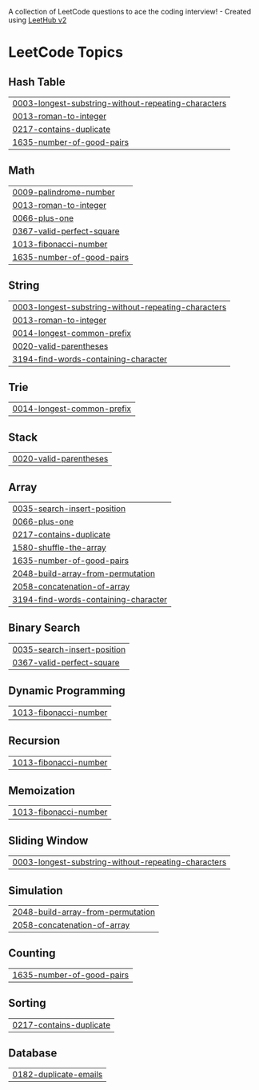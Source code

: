 A collection of LeetCode questions to ace the coding interview! - Created using [LeetHub v2](https://github.com/arunbhardwaj/LeetHub-2.0)
<!---LeetCode Topics Start-->
# LeetCode Topics
## Hash Table
|  |
| ------- |
| [0003-longest-substring-without-repeating-characters](https://github.com/Vikashkrjsr15/LeetCode/tree/master/0003-longest-substring-without-repeating-characters) |
| [0013-roman-to-integer](https://github.com/Vikashkrjsr15/LeetCode/tree/master/0013-roman-to-integer) |
| [0217-contains-duplicate](https://github.com/Vikashkrjsr15/LeetCode/tree/master/0217-contains-duplicate) |
| [1635-number-of-good-pairs](https://github.com/Vikashkrjsr15/LeetCode/tree/master/1635-number-of-good-pairs) |
## Math
|  |
| ------- |
| [0009-palindrome-number](https://github.com/Vikashkrjsr15/LeetCode/tree/master/0009-palindrome-number) |
| [0013-roman-to-integer](https://github.com/Vikashkrjsr15/LeetCode/tree/master/0013-roman-to-integer) |
| [0066-plus-one](https://github.com/Vikashkrjsr15/LeetCode/tree/master/0066-plus-one) |
| [0367-valid-perfect-square](https://github.com/Vikashkrjsr15/LeetCode/tree/master/0367-valid-perfect-square) |
| [1013-fibonacci-number](https://github.com/Vikashkrjsr15/LeetCode/tree/master/1013-fibonacci-number) |
| [1635-number-of-good-pairs](https://github.com/Vikashkrjsr15/LeetCode/tree/master/1635-number-of-good-pairs) |
## String
|  |
| ------- |
| [0003-longest-substring-without-repeating-characters](https://github.com/Vikashkrjsr15/LeetCode/tree/master/0003-longest-substring-without-repeating-characters) |
| [0013-roman-to-integer](https://github.com/Vikashkrjsr15/LeetCode/tree/master/0013-roman-to-integer) |
| [0014-longest-common-prefix](https://github.com/Vikashkrjsr15/LeetCode/tree/master/0014-longest-common-prefix) |
| [0020-valid-parentheses](https://github.com/Vikashkrjsr15/LeetCode/tree/master/0020-valid-parentheses) |
| [3194-find-words-containing-character](https://github.com/Vikashkrjsr15/LeetCode/tree/master/3194-find-words-containing-character) |
## Trie
|  |
| ------- |
| [0014-longest-common-prefix](https://github.com/Vikashkrjsr15/LeetCode/tree/master/0014-longest-common-prefix) |
## Stack
|  |
| ------- |
| [0020-valid-parentheses](https://github.com/Vikashkrjsr15/LeetCode/tree/master/0020-valid-parentheses) |
## Array
|  |
| ------- |
| [0035-search-insert-position](https://github.com/Vikashkrjsr15/LeetCode/tree/master/0035-search-insert-position) |
| [0066-plus-one](https://github.com/Vikashkrjsr15/LeetCode/tree/master/0066-plus-one) |
| [0217-contains-duplicate](https://github.com/Vikashkrjsr15/LeetCode/tree/master/0217-contains-duplicate) |
| [1580-shuffle-the-array](https://github.com/Vikashkrjsr15/LeetCode/tree/master/1580-shuffle-the-array) |
| [1635-number-of-good-pairs](https://github.com/Vikashkrjsr15/LeetCode/tree/master/1635-number-of-good-pairs) |
| [2048-build-array-from-permutation](https://github.com/Vikashkrjsr15/LeetCode/tree/master/2048-build-array-from-permutation) |
| [2058-concatenation-of-array](https://github.com/Vikashkrjsr15/LeetCode/tree/master/2058-concatenation-of-array) |
| [3194-find-words-containing-character](https://github.com/Vikashkrjsr15/LeetCode/tree/master/3194-find-words-containing-character) |
## Binary Search
|  |
| ------- |
| [0035-search-insert-position](https://github.com/Vikashkrjsr15/LeetCode/tree/master/0035-search-insert-position) |
| [0367-valid-perfect-square](https://github.com/Vikashkrjsr15/LeetCode/tree/master/0367-valid-perfect-square) |
## Dynamic Programming
|  |
| ------- |
| [1013-fibonacci-number](https://github.com/Vikashkrjsr15/LeetCode/tree/master/1013-fibonacci-number) |
## Recursion
|  |
| ------- |
| [1013-fibonacci-number](https://github.com/Vikashkrjsr15/LeetCode/tree/master/1013-fibonacci-number) |
## Memoization
|  |
| ------- |
| [1013-fibonacci-number](https://github.com/Vikashkrjsr15/LeetCode/tree/master/1013-fibonacci-number) |
## Sliding Window
|  |
| ------- |
| [0003-longest-substring-without-repeating-characters](https://github.com/Vikashkrjsr15/LeetCode/tree/master/0003-longest-substring-without-repeating-characters) |
## Simulation
|  |
| ------- |
| [2048-build-array-from-permutation](https://github.com/Vikashkrjsr15/LeetCode/tree/master/2048-build-array-from-permutation) |
| [2058-concatenation-of-array](https://github.com/Vikashkrjsr15/LeetCode/tree/master/2058-concatenation-of-array) |
## Counting
|  |
| ------- |
| [1635-number-of-good-pairs](https://github.com/Vikashkrjsr15/LeetCode/tree/master/1635-number-of-good-pairs) |
## Sorting
|  |
| ------- |
| [0217-contains-duplicate](https://github.com/Vikashkrjsr15/LeetCode/tree/master/0217-contains-duplicate) |
## Database
|  |
| ------- |
| [0182-duplicate-emails](https://github.com/Vikashkrjsr15/LeetCode/tree/master/0182-duplicate-emails) |
<!---LeetCode Topics End-->